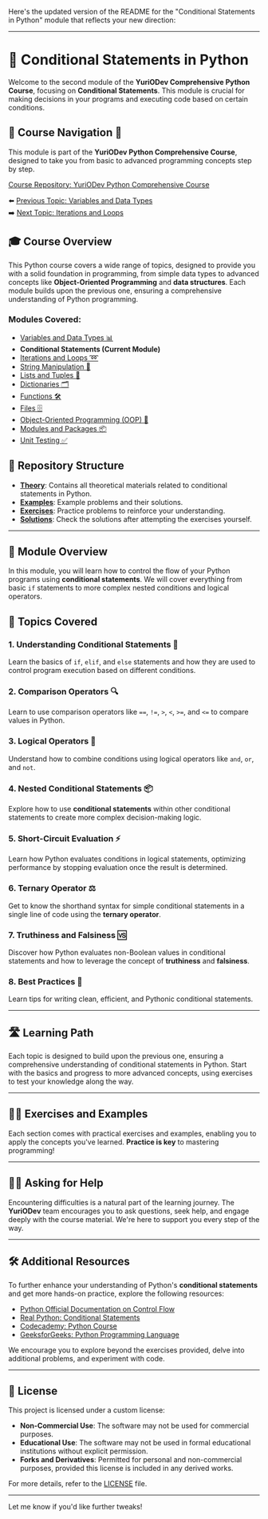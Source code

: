 Here's the updated version of the README for the "Conditional Statements in Python" module that reflects your new direction:

---

# 📘 Conditional Statements in Python 

Welcome to the second module of the **YuriODev Comprehensive Python Course**, focusing on **Conditional Statements**. This module is crucial for making decisions in your programs and executing code based on certain conditions.

## 🌟 Course Navigation 🧭

This module is part of the **YuriODev Python Comprehensive Course**, designed to take you from basic to advanced programming concepts step by step.

[Course Repository: YuriODev Python Comprehensive Course](https://github.com/YurioDev/Python-Course)

⬅️ [Previous Topic: Variables and Data Types](https://github.com/YurioDev/python-yuriodev-01-simple-data-types/blob/main/README.md)  
➡️ [Next Topic: Iterations and Loops](https://github.com/YurioDev/python-yuriodev-03-iterations-and-loops/blob/main/README.md)

## 🎓 Course Overview

This Python course covers a wide range of topics, designed to provide you with a solid foundation in programming, from simple data types to advanced concepts like **Object-Oriented Programming** and **data structures**. Each module builds upon the previous one, ensuring a comprehensive understanding of Python programming.

### Modules Covered:
- [Variables and Data Types 📊](https://github.com/YurioDev/python-yuriodev-01-simple-data-types/blob/main/README.md)
- **Conditional Statements (Current Module)**
- [Iterations and Loops ➿](https://github.com/YurioDev/python-yuriodev-03-iterations-and-loops/blob/main/README.md)
- [String Manipulation 🧵](https://github.com/YurioDev/python-yuriodev-04-string-manipulation/blob/main/README.md)
- [Lists and Tuples 📝](https://github.com/YurioDev/python-yuriodev-05-lists-in-python/blob/main/README.md)
- [Dictionaries 🗂](https://github.com/YurioDev/python-yuriodev-06-mastering-dictionaries/blob/main/README.md)
- [Functions 🛠](https://github.com/YurioDev/python-yuriodev-07-functions-in-python/blob/main/README.md)
- [Files 🗄](https://github.com/YurioDev/python-yuriodev-08-files-in-python/blob/main/README.md)
- [Object-Oriented Programming (OOP) 🤖](https://github.com/YurioDev/python-yuriodev-09-oop/blob/main/README.md)
- [Modules and Packages 📦](https://github.com/YurioDev/python-yuriodev-10-modules-and-packages/blob/main/README.md)
- [Unit Testing ✅](https://github.com/YurioDev/python-yuriodev-11-unit-testing/blob/main/README.md)

## 📂 Repository Structure

- **[Theory](./theory)**: Contains all theoretical materials related to conditional statements in Python.
- **[Examples](./examples)**: Example problems and their solutions.
- **[Exercises](./exercises)**: Practice problems to reinforce your understanding.
- **[Solutions](./solutions)**: Check the solutions after attempting the exercises yourself.

---

## 📝 Module Overview

In this module, you will learn how to control the flow of your Python programs using **conditional statements**. We will cover everything from basic `if` statements to more complex nested conditions and logical operators.

## 🧩 Topics Covered

### 1. Understanding Conditional Statements 🤔
Learn the basics of `if`, `elif`, and `else` statements and how they are used to control program execution based on different conditions.

### 2. Comparison Operators 🔍
Learn to use comparison operators like `==`, `!=`, `>`, `<`, `>=`, and `<=` to compare values in Python.

### 3. Logical Operators 🧠
Understand how to combine conditions using logical operators like `and`, `or`, and `not`.

### 4. Nested Conditional Statements 📦
Explore how to use **conditional statements** within other conditional statements to create more complex decision-making logic.

### 5. Short-Circuit Evaluation ⚡
Learn how Python evaluates conditions in logical statements, optimizing performance by stopping evaluation once the result is determined.

### 6. Ternary Operator ⚖️
Get to know the shorthand syntax for simple conditional statements in a single line of code using the **ternary operator**.

### 7. Truthiness and Falsiness 🆚
Discover how Python evaluates non-Boolean values in conditional statements and how to leverage the concept of **truthiness** and **falsiness**.

### 8. Best Practices 🏅
Learn tips for writing clean, efficient, and Pythonic conditional statements.

---

## 🛣️ Learning Path

Each topic is designed to build upon the previous one, ensuring a comprehensive understanding of conditional statements in Python. Start with the basics and progress to more advanced concepts, using exercises to test your knowledge along the way.

---

## 🏋️‍♂️ Exercises and Examples

Each section comes with practical exercises and examples, enabling you to apply the concepts you've learned. **Practice is key** to mastering programming!

---

## 🙋‍♂️ Asking for Help

Encountering difficulties is a natural part of the learning journey. The **YuriODev** team encourages you to ask questions, seek help, and engage deeply with the course material. We're here to support you every step of the way.

---

## 🛠 Additional Resources

To further enhance your understanding of Python's **conditional statements** and get more hands-on practice, explore the following resources:

- [Python Official Documentation on Control Flow](https://docs.python.org/3/tutorial/controlflow.html)
- [Real Python: Conditional Statements](https://realpython.com/python-conditional-statements/)
- [Codecademy: Python Course](https://www.codecademy.com/learn/learn-python-3)
- [GeeksforGeeks: Python Programming Language](https://www.geeksforgeeks.org/python-programming-language/)

We encourage you to explore beyond the exercises provided, delve into additional problems, and experiment with code.

---

## 📜 License

This project is licensed under a custom license:

- **Non-Commercial Use**: The software may not be used for commercial purposes.
- **Educational Use**: The software may not be used in formal educational institutions without explicit permission.
- **Forks and Derivatives**: Permitted for personal and non-commercial purposes, provided this license is included in any derived works.

For more details, refer to the [LICENSE](./LICENSE) file.

---

Let me know if you'd like further tweaks!
